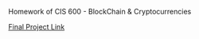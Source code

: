 Homework of CIS 600 - BlockChain & Cryptocurrencies

[Final Project Link](https://github.com/wpn-zju/SmallTalk-Decentralized)
